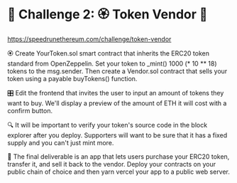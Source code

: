 # 🚩 Challenge 2: 🏵 Token Vendor 🤖

<https://speedrunethereum.com/challenge/token-vendor>

🏵 Create YourToken.sol smart contract that inherits the ERC20 token standard from OpenZeppelin. Set your token to _mint() 1000 (* 10 ** 18) tokens to the msg.sender. Then create a Vendor.sol contract that sells your token using a payable buyTokens() function.

🎛 Edit the frontend that invites the user to input an amount of tokens they want to buy. We'll display a preview of the amount of ETH it will cost with a confirm button.

🔍 It will be important to verify your token's source code in the block explorer after you deploy. Supporters will want to be sure that it has a fixed supply and you can't just mint more.

🌟 The final deliverable is an app that lets users purchase your ERC20 token, transfer it, and sell it back to the vendor. Deploy your contracts on your public chain of choice and then yarn vercel your app to a public web server. 
